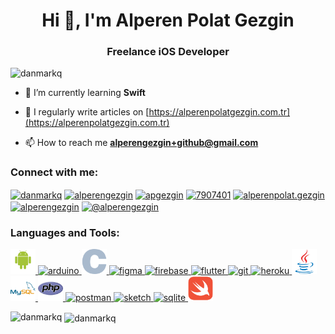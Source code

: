 <h1 align="center">Hi 👋, I'm Alperen Polat Gezgin</h1>
<h3 align="center">Freelance iOS Developer</h3>

<p align="left"> <img src="https://komarev.com/ghpvc/?username=danmarkq&label=Profile%20views&color=0e75b6&style=flat" alt="danmarkq" /> </p>

- 🌱 I’m currently learning **Swift**

- 📝 I regularly write articles on [https://alperenpolatgezgin.com.tr](https://alperenpolatgezgin.com.tr)

- 📫 How to reach me **alperengezgin+github@gmail.com**

<h3 align="left">Connect with me:</h3>
<p align="left">
<a href="https://dev.to/danmarkq" target="blank"><img align="center" src="https://cdn.jsdelivr.net/npm/simple-icons@3.0.1/icons/dev-dot-to.svg" alt="danmarkq" height="30" width="40" /></a>
<a href="https://twitter.com/alperengezgin" target="blank"><img align="center" src="https://cdn.jsdelivr.net/npm/simple-icons@3.0.1/icons/twitter.svg" alt="alperengezgin" height="30" width="40" /></a>
<a href="https://linkedin.com/in/apgezgin" target="blank"><img align="center" src="https://cdn.jsdelivr.net/npm/simple-icons@3.0.1/icons/linkedin.svg" alt="apgezgin" height="30" width="40" /></a>
<a href="https://stackoverflow.com/users/7907401" target="blank"><img align="center" src="https://cdn.jsdelivr.net/npm/simple-icons@3.0.1/icons/stackoverflow.svg" alt="7907401" height="30" width="40" /></a>
<a href="https://fb.com/alperenpolat.gezgin" target="blank"><img align="center" src="https://cdn.jsdelivr.net/npm/simple-icons@3.0.1/icons/facebook.svg" alt="alperenpolat.gezgin" height="30" width="40" /></a>
<a href="https://instagram.com/alperengezgin" target="blank"><img align="center" src="https://cdn.jsdelivr.net/npm/simple-icons@3.0.1/icons/instagram.svg" alt="alperengezgin" height="30" width="40" /></a>
<a href="https://medium.com/@alperengezgin" target="blank"><img align="center" src="https://cdn.jsdelivr.net/npm/simple-icons@3.0.1/icons/medium.svg" alt="@alperengezgin" height="30" width="40" /></a>
</p>

<h3 align="left">Languages and Tools:</h3>
<p align="left"> <a href="https://developer.android.com" target="_blank"> <img src="https://raw.githubusercontent.com/devicons/devicon/master/icons/android/android-original-wordmark.svg" alt="android" width="40" height="40"/> </a> <a href="https://www.arduino.cc/" target="_blank"> <img src="https://cdn.worldvectorlogo.com/logos/arduino-1.svg" alt="arduino" width="40" height="40"/> </a> <a href="https://www.cprogramming.com/" target="_blank"> <img src="https://raw.githubusercontent.com/devicons/devicon/master/icons/c/c-original.svg" alt="c" width="40" height="40"/> </a> <a href="https://www.figma.com/" target="_blank"> <img src="https://www.vectorlogo.zone/logos/figma/figma-icon.svg" alt="figma" width="40" height="40"/> </a> <a href="https://firebase.google.com/" target="_blank"> <img src="https://www.vectorlogo.zone/logos/firebase/firebase-icon.svg" alt="firebase" width="40" height="40"/> </a> <a href="https://flutter.dev" target="_blank"> <img src="https://www.vectorlogo.zone/logos/flutterio/flutterio-icon.svg" alt="flutter" width="40" height="40"/> </a> <a href="https://git-scm.com/" target="_blank"> <img src="https://www.vectorlogo.zone/logos/git-scm/git-scm-icon.svg" alt="git" width="40" height="40"/> </a> <a href="https://heroku.com" target="_blank"> <img src="https://www.vectorlogo.zone/logos/heroku/heroku-icon.svg" alt="heroku" width="40" height="40"/> </a> <a href="https://www.java.com" target="_blank"> <img src="https://raw.githubusercontent.com/devicons/devicon/master/icons/java/java-original.svg" alt="java" width="40" height="40"/> </a> <a href="https://www.mysql.com/" target="_blank"> <img src="https://raw.githubusercontent.com/devicons/devicon/master/icons/mysql/mysql-original-wordmark.svg" alt="mysql" width="40" height="40"/> </a> <a href="https://www.php.net" target="_blank"> <img src="https://raw.githubusercontent.com/devicons/devicon/master/icons/php/php-original.svg" alt="php" width="40" height="40"/> </a> <a href="https://postman.com" target="_blank"> <img src="https://www.vectorlogo.zone/logos/getpostman/getpostman-icon.svg" alt="postman" width="40" height="40"/> </a> <a href="https://www.sketch.com/" target="_blank"> <img src="https://www.vectorlogo.zone/logos/sketchapp/sketchapp-icon.svg" alt="sketch" width="40" height="40"/> </a> <a href="https://www.sqlite.org/" target="_blank"> <img src="https://www.vectorlogo.zone/logos/sqlite/sqlite-icon.svg" alt="sqlite" width="40" height="40"/> </a> <a href="https://developer.apple.com/swift/" target="_blank"> <img src="https://raw.githubusercontent.com/devicons/devicon/master/icons/swift/swift-original.svg" alt="swift" width="40" height="40"/> </a> </p>

<p><img align="left" src="https://github-readme-stats.vercel.app/api/top-langs?username=danmarkq&show_icons=true&locale=en&layout=compact" alt="danmarkq" /></p>
<p>&nbsp;<img align="center" src="https://github-readme-stats.vercel.app/api?username=danmarkq&show_icons=true&locale=en" alt="danmarkq" /></p>
